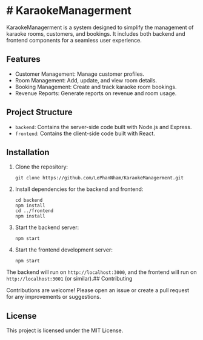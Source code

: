 # # KaraokeManagerment

KaraokeManagerment is a system designed to simplify the management of karaoke rooms, customers, and bookings. It includes both backend and frontend components for a seamless user experience.
## Features

- Customer Management: Manage customer profiles.
- Room Management: Add, update, and view room details.
- Booking Management: Create and track karaoke room bookings.
- Revenue Reports: Generate reports on revenue and room usage.
## Project Structure

- `backend`: Contains the server-side code built with Node.js and Express.
- `frontend`: Contains the client-side code built with React.
## Installation

1. Clone the repository:
   ```
   git clone https://github.com/LePhanNham/KaraokeManagerment.git
   ```

2. Install dependencies for the backend and frontend:
   ```
   cd backend
   npm install
   cd ../frontend
   npm install
   ```

3. Start the backend server:
   ```
   npm start
   ```

4. Start the frontend development server:
   ```
   npm start
   ```

The backend will run on `http://localhost:3000`, and the frontend will run on `http://localhost:3001` (or similar).## Contributing

Contributions are welcome! Please open an issue or create a pull request for any improvements or suggestions.
## License

This project is licensed under the MIT License.

